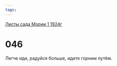 ```yaml
---
tags:
---
```



[Листы сада Мории 1 1924г](/agni/1924)



# 046

Легче иди, радуйся больше, идите горним путём.   


